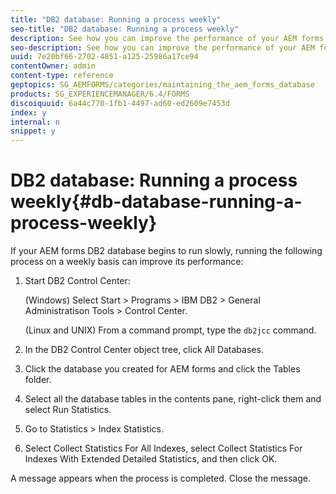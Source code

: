 ```yaml
---
title: "DB2 database: Running a process weekly"
seo-title: "DB2 database: Running a process weekly"
description: See how you can improve the performance of your AEM forms DB2 database.
seo-description: See how you can improve the performance of your AEM forms DB2 database.
uuid: 7e20bf66-2702-4851-a125-25986a17ce94
contentOwner: admin
content-type: reference
geptopics: SG_AEMFORMS/categories/maintaining_the_aem_forms_database
products: SG_EXPERIENCEMANAGER/6.4/FORMS
discoiquuid: 6a44c770-1fb1-4497-ad60-ed2609e7453d
index: y
internal: n
snippet: y
---
```


# DB2 database: Running a process weekly{#db-database-running-a-process-weekly}

If your AEM forms DB2 database begins to run slowly, running the following process on a weekly basis can improve its performance:

1. Start DB2 Control Center:

   (Windows) Select Start &gt; Programs &gt; IBM DB2 &gt; General Administratison Tools &gt; Control Center.

   (Linux and UNIX) From a command prompt, type the `db2jcc` command.

1. In the DB2 Control Center object tree, click All Databases. 
1. Click the database you created for AEM forms and click the Tables folder.
1. Select all the database tables in the contents pane, right-click them and select Run Statistics.
1. Go to Statistics &gt; Index Statistics.
1. Select Collect Statistics For All Indexes, select Collect Statistics For Indexes With Extended Detailed Statistics, and then click OK.

A message appears when the process is completed. Close the message.
